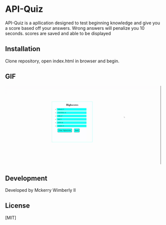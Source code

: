 
# API-Quiz
API-Quiz is a apllication designed to test beginning knowledge and give you a score based off your answers. Wrong answers will penalize you 10 seconds. scores are saved and able to be displayed

## Installation
Clone repository, open index.html in browser and begin.

## GIF
![](/images/api-quiz.gif)


## Development
Developed by Mckerry Wimberly II

## License
[MIT]